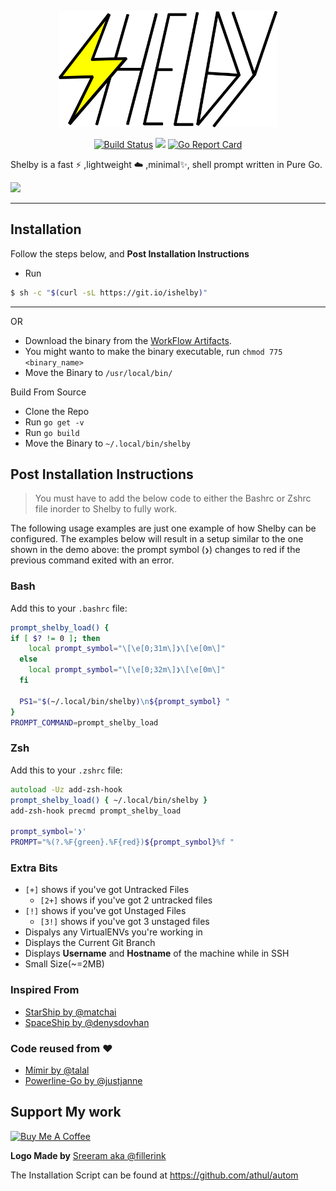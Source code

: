 <p align="center"><img src="/assets/shelby_logo.png" width="350px"/></p>

<div align="center">

[![Build Status](https://travis-ci.org/athul/shelby.svg?branch=master)](https://travis-ci.org/athul/shelby) ![](https://github.com/athul/shelby/workflows/Starboy/badge.svg) [![Go Report Card](https://goreportcard.com/badge/github.com/athul/shelby)](https://goreportcard.com/report/github.com/athul/shelby)

</div>

Shelby is a fast ⚡️ ,lightweight ☁️ ,minimal✨, shell prompt written in Pure Go. 

![](assets/shelby.gif)

-------
## Installation
Follow the steps below, and **Post Installation Instructions**
- Run
```bash
$ sh -c "$(curl -sL https://git.io/ishelby)"	
```
----
OR
- Download the binary from the [WorkFlow Artifacts](https://github.com/athul/shelby/actions?query=workflow%3A%22Go+Build%22).
- You might wanto to make the binary executable, run `chmod 775 <binary_name>`
- Move the Binary to `/usr/local/bin/`

Build From Source

- Clone the Repo
- Run `go get -v`
- Run `go build`
- Move the Binary to `~/.local/bin/shelby`

## Post Installation Instructions

> You must have to add the below code to either the Bashrc or Zshrc file inorder to Shelby to fully work.

The following usage examples are just one example of how Shelby can be
configured. The examples below will result in a setup similar to the one shown
in the demo above: the prompt symbol (`❯`) changes to red if the previous
command exited with an error.

### Bash

Add this to your `.bashrc` file:

```bash
prompt_shelby_load() {
if [ $? != 0 ]; then
    local prompt_symbol="\[\e[0;31m\]❯\[\e[0m\]"
  else
    local prompt_symbol="\[\e[0;32m\]❯\[\e[0m\]"
  fi

  PS1="$(~/.local/bin/shelby)\n${prompt_symbol} " 
}
PROMPT_COMMAND=prompt_shelby_load
```

### Zsh

Add this to your `.zshrc` file:

```zsh
autoload -Uz add-zsh-hook
prompt_shelby_load() { ~/.local/bin/shelby } 
add-zsh-hook precmd prompt_shelby_load

prompt_symbol='❯'
PROMPT="%(?.%F{green}.%F{red})${prompt_symbol}%f "
```


### Extra Bits
- `[+]` shows if you've got Untracked Files
  - `[2+]` shows if you've got 2 untracked files
- `[!]` shows if you've got Unstaged Files
  - `[3!]` shows if you've got 3 unstaged files
- Dispalys any VirtualENVs you're working in
- Displays the Current Git Branch
- Displays **Username** and **Hostname** of the machine while in SSH
- Small Size(~=2MB)


### Inspired From
- [StarShip by @matchai](https://starship.rs)
- [SpaceShip by @denysdovhan](https://github.com/denysdovhan/spaceship-prompt)

### **Code reused from** :heart:
- [Mímir by @talal](https://github.com/talal/mimir)
- [Powerline-Go by @justjanne](https://github.com/justjanne/powerline-go/)

## Support My work
<a href="https://www.buymeacoffee.com/JeVlc7T" target="_blank"><img src="https://cdn.buymeacoffee.com/buttons/default-orange.png" alt="Buy Me A Coffee" style="height: 20px !important;width: 217px !important;" ></a>

**Logo Made by** [Sreeram aka @fillerink](https://github.com/fillerink)

The Installation Script can be found at https://github.com/athul/autom
